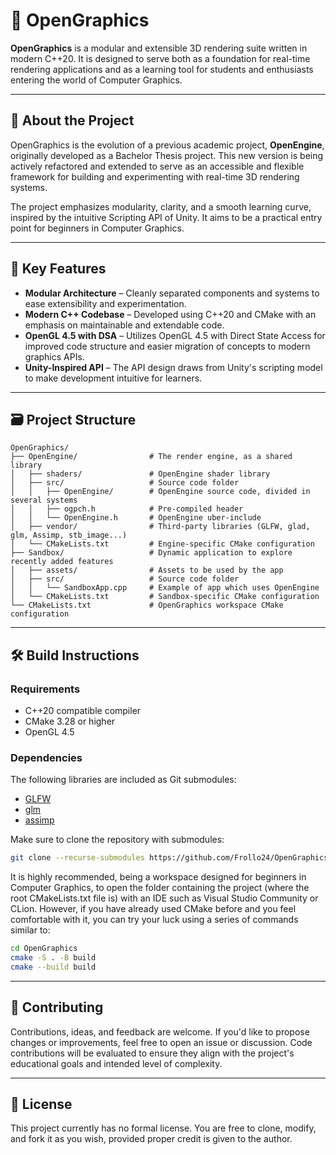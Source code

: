 # 🧩 OpenGraphics

**OpenGraphics** is a modular and extensible 3D rendering suite written in modern C++20.
It is designed to serve both as a foundation for real-time rendering applications and as a learning tool for students and enthusiasts entering the world of Computer Graphics.

---

## 🚀 About the Project

OpenGraphics is the evolution of a previous academic project, **OpenEngine**, originally developed as a Bachelor Thesis project. This new version is being actively refactored and extended to serve as an accessible and flexible framework for building and experimenting with real-time 3D rendering systems.

The project emphasizes modularity, clarity, and a smooth learning curve, inspired by the intuitive Scripting API of Unity. It aims to be a practical entry point for beginners in Computer Graphics.

---

## 🧠 Key Features

- **Modular Architecture** – Cleanly separated components and systems to ease extensibility and experimentation.
- **Modern C++ Codebase** – Developed using C++20 and CMake with an emphasis on maintainable and extendable code.
- **OpenGL 4.5 with DSA** – Utilizes OpenGL 4.5 with Direct State Access for improved code structure and easier migration of concepts to modern graphics APIs.
- **Unity-Inspired API** – The API design draws from Unity's scripting model to make development intuitive for learners.

---

## 🗃️ Project Structure

```
OpenGraphics/
├── OpenEngine/                # The render engine, as a shared library
│   ├── shaders/               # OpenEngine shader library
│   ├── src/                   # Source code folder
│   │   ├── OpenEngine/        # OpenEngine source code, divided in several systems
│   │   ├── ogpch.h            # Pre-compiled header
│   │   └── OpenEngine.h       # OpenEngine uber-include
│   ├── vendor/                # Third-party libraries (GLFW, glad, glm, Assimp, stb_image...)
│   └── CMakeLists.txt         # Engine-specific CMake configuration
├── Sandbox/                   # Dynamic application to explore recently added features
│   ├── assets/                # Assets to be used by the app
│   ├── src/                   # Source code folder
│   │   └── SandboxApp.cpp     # Example of app which uses OpenEngine
│   └── CMakeLists.txt         # Sandbox-specific CMake configuration
└── CMakeLists.txt             # OpenGraphics workspace CMake configuration
```

---

## 🛠️ Build Instructions

### Requirements
- C++20 compatible compiler
- CMake 3.28 or higher
- OpenGL 4.5

### Dependencies
The following libraries are included as Git submodules:
- [GLFW](https://github.com/glfw/glfw)
- [glm](https://github.com/g-truc/glm)
- [assimp](https://github.com/assimp/assimp)

Make sure to clone the repository with submodules:

```bash
git clone --recurse-submodules https://github.com/Frollo24/OpenGraphics.git
```

It is highly recommended, being a workspace designed for beginners in Computer Graphics, to open the folder containing the project (where the root CMakeLists.txt file is) with an IDE such as Visual Studio Community or CLion. However, if you have already used CMake before and you feel comfortable with it, you can try your luck using a series of commands similar to:

```bash
cd OpenGraphics
cmake -S . -B build
cmake --build build
```

---

## 🤝 Contributing

Contributions, ideas, and feedback are welcome. If you'd like to propose changes or improvements, feel free to open an issue or discussion. Code contributions will be evaluated to ensure they align with the project's educational goals and intended level of complexity.

---

## 📝 License

This project currently has no formal license. You are free to clone, modify, and fork it as you wish, provided proper credit is given to the author.
